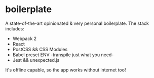 # boilerplate

A state-of-the-art opinionated & very personal boilerplate. The stack includes:
  * Webpack 2
  * React
  * PostCSS && CSS Modules
  * Babel preset ENV -transpile just what you need-
  * Jest && unexpected.js

It's offline capable, so the app works without internet too!
